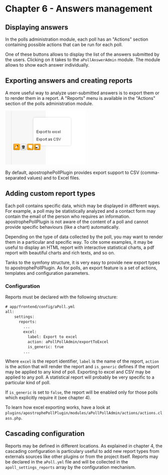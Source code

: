 # Chapter 6 - Answers management

## Displaying answers 

In the polls administration module, each poll has an "Actions" section containing possible actions that can be run for each poll.

One of these buttons allows to display the list of the answers submitted by the users. Clicking on it takes to the `aPollAnswerAdmin` module. The module allows to show each answer individually.

## Exporting answers and creating reports

A more useful way to analyze user-submitted answers is to export them or to render them in a report. A "Reports" menu is available in the "Actions" section of the polls administration module.

![export menu](images/export.png "Export feature")

By default, apostrophePollPlugin provides export support to CSV (comma-separated values) and to Excel files.

## Adding custom report types

Each poll contains specific data, which may be displayed in different ways. For example, a poll may be statistically analyzed and a contact form may contain the email of the person who requires an information. apostrophePollPlugin is not aware of the content of a poll and cannot provide specific behaviours (like a chart) automatically.

Depending on the type of data collected by the poll, you may want to render them in a particular and specific way. To cite some examples, it may be useful to display an HTML report with interactive statistical charts, a pdf report with beautiful charts and rich texts, and so on.

Tanks to the symfony structure, it is very easy to provide new export types to apostrophePollPlugin. As for polls, an export feature is a set of actions, templates and configuration parameters.

### Configuration

Reports must be declared with the following structure:

	# app/frontend/config/aPoll.yml
	all:
	    settings:
		  reports:
		    ...
		    excel:
		      label: Export to excel
		      action: aPollPollAdmin/exportToExcel
		      is_generic: true
		    ...

Where `excel` is the report identifier, `label` is the name of the report, `action` is the action that will render the report and `is_generic` defines if the report may be applied to any kind of poll. Exporting to excel and CSV may be applied to any poll. A statistical report will probably be very specific to a particular kind of poll.

If `is_generic` is set to `false`, the report will be enabled only for those polls which explicitly require it (see chapter 4).

To learn how excel exporting works, have a look at `plugins/apostrophePollPlugin/modules/aPollPollAdmin/actions/actions.class.php`.

## Cascading configuration

Reports may be defined in different locations. As explained in chapter 4, the cascading configuration is particulary useful to add new report types from externals sources like other plugins or from the project itself. Reports may be declared in the `aPoll.yml` file and will be collected in the `apoll_settings_reports` array by the configuration mechanism.


